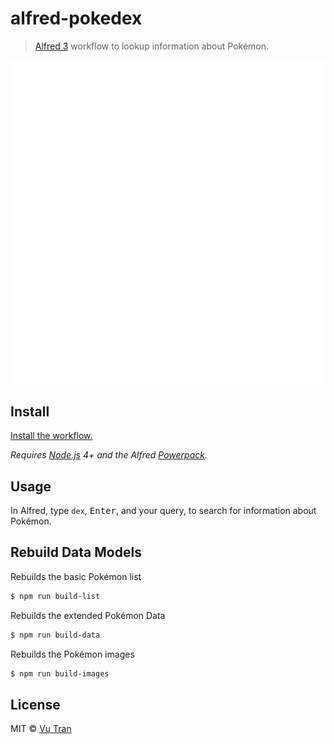 # alfred-pokedex

> [Alfred 3](https://www.alfredapp.com) workflow to lookup information about Pokémon.

![](screenshot.gif?raw=true)

## Install

[Install the workflow.](http://www.packal.org/workflow/alfred-pokedex)

*Requires [Node.js](https://nodejs.org) 4+ and the Alfred [Powerpack](https://www.alfredapp.com/powerpack/).*

## Usage

In Alfred, type `dex`, <kbd>Enter</kbd>, and your query, to search for information about Pokémon.

## Rebuild Data Models

Rebuilds the basic Pokémon list

```bash
$ npm run build-list
```

Rebuilds the extended Pokémon Data

```bash
$ npm run build-data
```

Rebuilds the Pokémon images

```bash
$ npm run build-images
```

## License

MIT © [Vu Tran](http://vu-tran.com)
